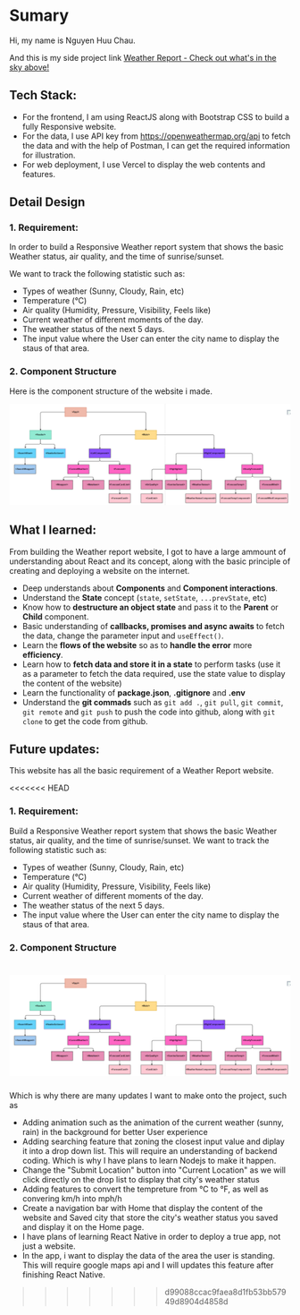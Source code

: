 # Sumary

Hi, my name is Nguyen Huu Chau.

And this is my side project link [Weather Report - Check out what's in the sky above!](https://weather-report-lemon-eta.vercel.app/)

## Tech Stack:

- For the frontend, I am using ReactJS along with Bootstrap CSS to build a fully Responsive website.
- For the data, I use API key from https://openweathermap.org/api to fetch the data and with the help of Postman, I can get the required information for illustration.
- For web deployment, I use Vercel to display the web contents and features.

## Detail Design

### 1. Requirement:
In order to build a Responsive Weather report system that shows the basic Weather status, air quality, and the time of sunrise/sunset.

We want to track the following statistic such as:
- Types of weather (Sunny, Cloudy, Rain, etc)
- Temperature (°C)
- Air quality (Humidity, Pressure, Visibility, Feels like)
- Current weather of different moments of the day.
- The weather status of the next 5 days.
- The input value where the User can enter the city name to display the staus of that area.

### 2. Component Structure
Here is the component structure of the website i made.

<img src="./ComponentStructure.png"></img>

## What I learned:

  From building the Weather report website, I got to have a large ammount of understanding about React and its concept, along with the basic principle of creating and deploying a website on the internet.

- Deep understands about **Components** and **Component interactions**.
- Understand the **State** concept (`state`, `setState`, `...prevState`, etc)
- Know how to **destructure an object state** and pass it to the **Parent** or **Child** component.
- Basic understanding of **callbacks, promises and async awaits** to fetch the data, change the parameter input and `useEffect()`.
- Learn the **flows of the website** so as to **handle the error** more **efficiency**.
- Learn how to **fetch data and store it in a state** to perform tasks (use it as a parameter to fetch the data required, use the state value to display the content of the website)
- Learn the functionality of **package.json**, **.gitignore** and **.env**
- Understand the **git commads** such as ```git add .```, ```git pull```, ```git commit```, ```git remote``` and ```git push``` to push the code into github, along with ```git clone``` to get the code from github.

## Future updates:

  This website has all the basic requirement of a Weather Report website.

<<<<<<< HEAD
### 1. Requirement:
Build a Responsive Weather report system that shows the basic Weather status, air quality, and the time of sunrise/sunset.
We want to track the following statistic such as:
- Types of weather (Sunny, Cloudy, Rain, etc)
- Temperature (°C)
- Air quality (Humidity, Pressure, Visibility, Feels like)
- Current weather of different moments of the day.
- The weather status of the next 5 days.
- The input value where the User can enter the city name to display the staus of that area.

### 2. Component Structure

<img src="./ComponentStructure.png"></img>
=======
  Which is why there are many updates I want to make onto the project, such as

- Adding animation such as the animation of the current weather (sunny, rain) in the background for better User experience
- Adding searching feature that zoning the closest input value and diplay it into a drop down list. This will require an understanding of backend coding. Which is why I have plans to learn Nodejs to make it happen.
- Change the "Submit Location" button into "Current Location" as we will click directly on the drop list to display that city's weather status
- Adding features to convert the tempreture from °C to °F, as well as convering km/h into mph/h
- Create a navigation bar with Home that display the content of the website and Saved city that store the city's weather status you saved and display it on the Home page.
- I have plans of learning React Native in order to deploy a true app, not just a website.
- In the app, i want to display the data of the area the user is standing. This will require google maps api and I will updates this feature after finishing React Native.
>>>>>>> d99088ccac9faea8d1fb53bb57949d8904d4858d
